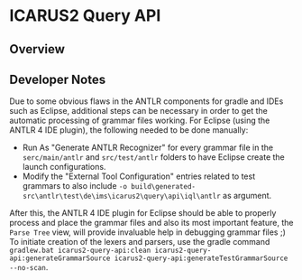 # ICARUS2 Query API

## Overview


## Developer Notes

Due to some obvious flaws in the ANTLR components for gradle and IDEs such as Eclipse, additional steps can be necessary in order to get the automatic processing of grammar files working. For Eclipse (using the ANTLR 4 IDE plugin), the following needed to be done manually:

 - Run As "Generate ANTLR Recognizer" for every grammar file in the ``serc/main/antlr`` and ``src/test/antlr`` folders to have Eclipse create the launch configurations.
 - Modify the "External Tool Configuration" entries related to test grammars to also include ``-o build\generated-src\antlr\test\de\ims\icarus2\query\api\iql\antlr`` as argument.
 
 After this, the ANTLR 4 IDE plugin for Eclipse should be able to properly process and place the grammar files and also its most important feature, the ``Parse Tree`` view, will provide invaluable help in debugging grammar files ;)
 To initiate creation of the lexers and parsers, use the gradle command ``gradlew.bat icarus2-query-api:clean icarus2-query-api:generateGrammarSource icarus2-query-api:generateTestGrammarSource --no-scan``.